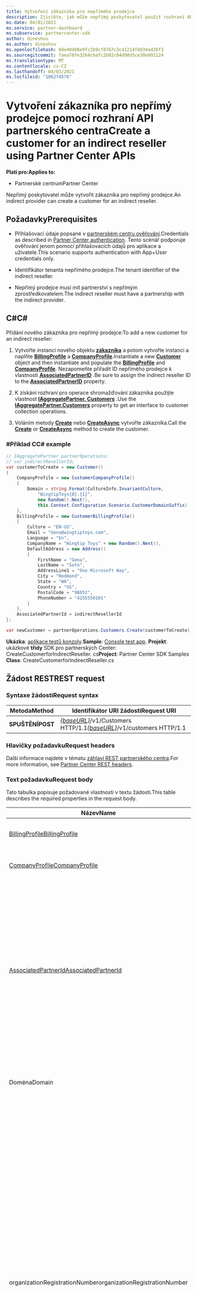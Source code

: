 ```yaml
---
title: Vytvoření zákazníka pro nepřímého prodejce
description: Zjistěte, jak může nepřímý poskytovatel použít rozhraní API partnerského centra k vytvoření zákazníka pro nepřímý prodejce.
ms.date: 04/01/2021
ms.service: partner-dashboard
ms.subservice: partnercenter-sdk
author: dineshvu
ms.author: dineshvu
ms.openlocfilehash: 0de40d08e9fc2b9cf87b7c3c41214fdd34ad26f3
ms.sourcegitcommit: faea78fe3264cbafc2b02c04d98d5ce30e992124
ms.translationtype: MT
ms.contentlocale: cs-CZ
ms.lasthandoff: 04/03/2021
ms.locfileid: "106274576"
---
```

# <a name="create-a-customer-for-an-indirect-reseller-using-partner-center-apis"></a><span data-ttu-id="cd902-103">Vytvoření zákazníka pro nepřímý prodejce pomocí rozhraní API partnerského centra</span><span class="sxs-lookup"><span data-stu-id="cd902-103">Create a customer for an indirect reseller using Partner Center APIs</span></span>

<span data-ttu-id="cd902-104">**Platí pro:**</span><span class="sxs-lookup"><span data-stu-id="cd902-104">**Applies to:**</span></span>

- <span data-ttu-id="cd902-105">Partnerské centrum</span><span class="sxs-lookup"><span data-stu-id="cd902-105">Partner Center</span></span>

<span data-ttu-id="cd902-106">Nepřímý poskytovatel může vytvořit zákazníka pro nepřímý prodejce.</span><span class="sxs-lookup"><span data-stu-id="cd902-106">An indirect provider can create a customer for an indirect reseller.</span></span>

## <a name="prerequisites"></a><span data-ttu-id="cd902-107">Požadavky</span><span class="sxs-lookup"><span data-stu-id="cd902-107">Prerequisites</span></span>

- <span data-ttu-id="cd902-108">Přihlašovací údaje popsané v [partnerském centru ověřování](partner-center-authentication.md).</span><span class="sxs-lookup"><span data-stu-id="cd902-108">Credentials as described in [Partner Center authentication](partner-center-authentication.md).</span></span> <span data-ttu-id="cd902-109">Tento scénář podporuje ověřování jenom pomocí přihlašovacích údajů pro aplikace a uživatele.</span><span class="sxs-lookup"><span data-stu-id="cd902-109">This scenario supports authentication with App+User credentials only.</span></span>

- <span data-ttu-id="cd902-110">Identifikátor tenanta nepřímého prodejce.</span><span class="sxs-lookup"><span data-stu-id="cd902-110">The tenant identifier of the indirect reseller.</span></span>

- <span data-ttu-id="cd902-111">Nepřímý prodejce musí mít partnerství s nepřímým zprostředkovatelem.</span><span class="sxs-lookup"><span data-stu-id="cd902-111">The indirect reseller must have a partnership with the indirect provider.</span></span>

## <a name="c"></a><span data-ttu-id="cd902-112">C\#</span><span class="sxs-lookup"><span data-stu-id="cd902-112">C\#</span></span>

<span data-ttu-id="cd902-113">Přidání nového zákazníka pro nepřímý prodejce:</span><span class="sxs-lookup"><span data-stu-id="cd902-113">To add a new customer for an indirect reseller:</span></span>

1. <span data-ttu-id="cd902-114">Vytvořte instanci nového objektu [**zákazníka**](/dotnet/api/microsoft.store.partnercenter.models.customers.customer) a potom vytvořte instanci a naplňte [**BillingProfile**](/dotnet/api/microsoft.store.partnercenter.models.customers.customerbillingprofile) a [**CompanyProfile**](/dotnet/api/microsoft.store.partnercenter.models.customers.customercompanyprofile).</span><span class="sxs-lookup"><span data-stu-id="cd902-114">Instantiate a new [**Customer**](/dotnet/api/microsoft.store.partnercenter.models.customers.customer) object and then instantiate and populate the [**BillingProfile**](/dotnet/api/microsoft.store.partnercenter.models.customers.customerbillingprofile) and [**CompanyProfile**](/dotnet/api/microsoft.store.partnercenter.models.customers.customercompanyprofile).</span></span> <span data-ttu-id="cd902-115">Nezapomeňte přiřadit ID nepřímého prodejce k vlastnosti [**AssociatedPartnerID**](/dotnet/api/microsoft.store.partnercenter.models.customers.customer.associatedpartnerid) .</span><span class="sxs-lookup"><span data-stu-id="cd902-115">Be sure to assign the indirect reseller ID to the [**AssociatedPartnerID**](/dotnet/api/microsoft.store.partnercenter.models.customers.customer.associatedpartnerid) property.</span></span>

2. <span data-ttu-id="cd902-116">K získání rozhraní pro operace shromažďování zákazníka použijte vlastnost [**IAggregatePartner. Customers**](/dotnet/api/microsoft.store.partnercenter.ipartner.customers) .</span><span class="sxs-lookup"><span data-stu-id="cd902-116">Use the [**IAggregatePartner.Customers**](/dotnet/api/microsoft.store.partnercenter.ipartner.customers) property to get an interface to customer collection operations.</span></span>

3. <span data-ttu-id="cd902-117">Voláním metody [**Create**](/dotnet/api/microsoft.store.partnercenter.genericoperations.ientitycreateoperations-2.create) nebo [**CreateAsync**](/dotnet/api/microsoft.store.partnercenter.genericoperations.ientitycreateoperations-2.createasync) vytvořte zákazníka.</span><span class="sxs-lookup"><span data-stu-id="cd902-117">Call the [**Create**](/dotnet/api/microsoft.store.partnercenter.genericoperations.ientitycreateoperations-2.create) or [**CreateAsync**](/dotnet/api/microsoft.store.partnercenter.genericoperations.ientitycreateoperations-2.createasync) method to create the customer.</span></span>

### <a name="c-example"></a><span data-ttu-id="cd902-118">\#Příklad C</span><span class="sxs-lookup"><span data-stu-id="cd902-118">C\# example</span></span>

``` csharp
// IAggregatePartner partnerOperations;
// var indirectResellerId;
var customerToCreate = new Customer()
{
    CompanyProfile = new CustomerCompanyProfile()
    {
        Domain = string.Format(CultureInfo.InvariantCulture,
            "WingtipToys{0}.{1}",
            new Random().Next(),
            this.Context.Configuration.Scenario.CustomerDomainSuffix)
    },
    BillingProfile = new CustomerBillingProfile()
    {
        Culture = "EN-US",
        Email = "Gena@wingtiptoys.com",
        Language = "En",
        CompanyName = "Wingtip Toys" + new Random().Next(),
        DefaultAddress = new Address()
        {
            FirstName = "Gena",
            LastName = "Soto",
            AddressLine1 = "One Microsoft Way",
            City = "Redmond",
            State = "WA",
            Country = "US",
            PostalCode = "98052",
            PhoneNumber = "4255550101"
        }
    },
    AssociatedPartnerId = indirectResellerId
};

var newCustomer = partnerOperations.Customers.Create(customerToCreate);
```

<span data-ttu-id="cd902-119">**Ukázka**: [aplikace testů konzoly](console-test-app.md).</span><span class="sxs-lookup"><span data-stu-id="cd902-119">**Sample**: [Console test app](console-test-app.md).</span></span> <span data-ttu-id="cd902-120">**Projekt**: ukázkové **třídy** SDK pro partnerských Center: CreateCustomerforIndirectReseller. cs</span><span class="sxs-lookup"><span data-stu-id="cd902-120">**Project**: Partner Center SDK Samples **Class**: CreateCustomerforIndirectReseller.cs</span></span>

## <a name="rest-request"></a><span data-ttu-id="cd902-121">Žádost REST</span><span class="sxs-lookup"><span data-stu-id="cd902-121">REST request</span></span>

### <a name="request-syntax"></a><span data-ttu-id="cd902-122">Syntaxe žádosti</span><span class="sxs-lookup"><span data-stu-id="cd902-122">Request syntax</span></span>

| <span data-ttu-id="cd902-123">Metoda</span><span class="sxs-lookup"><span data-stu-id="cd902-123">Method</span></span>   | <span data-ttu-id="cd902-124">Identifikátor URI žádosti</span><span class="sxs-lookup"><span data-stu-id="cd902-124">Request URI</span></span>                                                       |
|----------|-------------------------------------------------------------------|
| <span data-ttu-id="cd902-125">**SPUŠTĚNÍ**</span><span class="sxs-lookup"><span data-stu-id="cd902-125">**POST**</span></span> | <span data-ttu-id="cd902-126">[*{baseURL}*](partner-center-rest-urls.md)/v1/Customers HTTP/1.1</span><span class="sxs-lookup"><span data-stu-id="cd902-126">[*{baseURL}*](partner-center-rest-urls.md)/v1/customers HTTP/1.1</span></span> |

### <a name="request-headers"></a><span data-ttu-id="cd902-127">Hlavičky požadavku</span><span class="sxs-lookup"><span data-stu-id="cd902-127">Request headers</span></span>

<span data-ttu-id="cd902-128">Další informace najdete v tématu [záhlaví REST partnerského centra](headers.md).</span><span class="sxs-lookup"><span data-stu-id="cd902-128">For more information, see [Partner Center REST headers](headers.md).</span></span>

### <a name="request-body"></a><span data-ttu-id="cd902-129">Text požadavku</span><span class="sxs-lookup"><span data-stu-id="cd902-129">Request body</span></span>

<span data-ttu-id="cd902-130">Tato tabulka popisuje požadované vlastnosti v textu žádosti.</span><span class="sxs-lookup"><span data-stu-id="cd902-130">This table describes the required properties in the request body.</span></span>

| <span data-ttu-id="cd902-131">Název</span><span class="sxs-lookup"><span data-stu-id="cd902-131">Name</span></span>                                          | <span data-ttu-id="cd902-132">Typ</span><span class="sxs-lookup"><span data-stu-id="cd902-132">Type</span></span>   | <span data-ttu-id="cd902-133">Vyžadováno</span><span class="sxs-lookup"><span data-stu-id="cd902-133">Required</span></span> | <span data-ttu-id="cd902-134">Popis</span><span class="sxs-lookup"><span data-stu-id="cd902-134">Description</span></span>                                                                                                                                                                                                                                                                                                                                           |
|-----------------------------------------------|--------|----------|-------------------------------------------------------------------------------------------------------------------------------------------------------------------------------------------------------------------------------------------------------------------------------------------------------------------------------------------------------|
| [<span data-ttu-id="cd902-135">BillingProfile</span><span class="sxs-lookup"><span data-stu-id="cd902-135">BillingProfile</span></span>](#billing-profile)             | <span data-ttu-id="cd902-136">object</span><span class="sxs-lookup"><span data-stu-id="cd902-136">object</span></span> | <span data-ttu-id="cd902-137">Yes</span><span class="sxs-lookup"><span data-stu-id="cd902-137">Yes</span></span>      | <span data-ttu-id="cd902-138">Informace o fakturačním profilu zákazníka</span><span class="sxs-lookup"><span data-stu-id="cd902-138">The customer's billing profile information.</span></span>                                                                                                                                                                                                                                                                                                           |
| [<span data-ttu-id="cd902-139">CompanyProfile</span><span class="sxs-lookup"><span data-stu-id="cd902-139">CompanyProfile</span></span>](#company-profile)             | <span data-ttu-id="cd902-140">object</span><span class="sxs-lookup"><span data-stu-id="cd902-140">object</span></span> | <span data-ttu-id="cd902-141">Yes</span><span class="sxs-lookup"><span data-stu-id="cd902-141">Yes</span></span>      | <span data-ttu-id="cd902-142">Informace o profilu společnosti zákazníka.</span><span class="sxs-lookup"><span data-stu-id="cd902-142">The customer's company profile information.</span></span>                                                               
| [<span data-ttu-id="cd902-143">AssociatedPartnerId</span><span class="sxs-lookup"><span data-stu-id="cd902-143">AssociatedPartnerId</span></span>](customer-resources.md#customer) | <span data-ttu-id="cd902-144">řetězec</span><span class="sxs-lookup"><span data-stu-id="cd902-144">string</span></span> | <span data-ttu-id="cd902-145">Yes</span><span class="sxs-lookup"><span data-stu-id="cd902-145">Yes</span></span>      | <span data-ttu-id="cd902-146">ID nepřímého prodejce.</span><span class="sxs-lookup"><span data-stu-id="cd902-146">The indirect reseller ID.</span></span> <span data-ttu-id="cd902-147">Nepřímý prodejce, který je uveden zde, musí mít partnerství s nepřímým zprostředkovatelem nebo se požadavek nezdaří.</span><span class="sxs-lookup"><span data-stu-id="cd902-147">The indirect reseller as indicated by the ID supplied here must have a partnership with the indirect provider or the request will fail.</span></span> <span data-ttu-id="cd902-148">Všimněte si také, že pokud není zadána hodnota AssociatedPartnerId, zákazník je vytvořen jako přímý zákazník nepřímého poskytovatele, nikoli jako nepřímý prodejce.</span><span class="sxs-lookup"><span data-stu-id="cd902-148">Also note that if the AssociatedPartnerId value isn't supplied, the customer is created as a direct customer of the indirect provider rather than the indirect reseller.</span></span> |
|<span data-ttu-id="cd902-149">Doména</span><span class="sxs-lookup"><span data-stu-id="cd902-149">Domain</span></span>| <span data-ttu-id="cd902-150">Řetězec</span><span class="sxs-lookup"><span data-stu-id="cd902-150">String</span></span>| <span data-ttu-id="cd902-151">Yes</span><span class="sxs-lookup"><span data-stu-id="cd902-151">Yes</span></span>|<span data-ttu-id="cd902-152">Název domény zákazníka, například contoso.onmicrosoft.com.</span><span class="sxs-lookup"><span data-stu-id="cd902-152">The customer's domain name, such as contoso.onmicrosoft.com.</span></span>|
|<span data-ttu-id="cd902-153">organizationRegistrationNumber</span><span class="sxs-lookup"><span data-stu-id="cd902-153">organizationRegistrationNumber</span></span>|    <span data-ttu-id="cd902-154">řetězec</span><span class="sxs-lookup"><span data-stu-id="cd902-154">string</span></span>|<span data-ttu-id="cd902-155">Yes</span><span class="sxs-lookup"><span data-stu-id="cd902-155">Yes</span></span>|     <span data-ttu-id="cd902-156">Registrační číslo organizace zákazníka (také označované jako DIČ v určitých zemích).</span><span class="sxs-lookup"><span data-stu-id="cd902-156">The customer’s organization registration number (also referred to as INN number in certain countries).</span></span> <span data-ttu-id="cd902-157">Požadované jenom pro společnost nebo organizaci zákazníka, která se nachází v následujících zemích: Arménská (AM), Ázerbájdžán (AZ), Bělorusko (BY), Maďarsko (HU), Kazachstán (KZ), Kyrgyzstán (KG), Moldavsko (MD), Rusko (RU), Tádžikistán (TJ), Uzbekistán (UZ), Ukrajina (UA), Indie, Brazílie, Jižní Afrika, Polsko, Spojené arabské emiráty, Saúdská Arábie, Turecko, Thajsko, Vietnam, Maďarsko, Jižní Súdán a Venezuela.</span><span class="sxs-lookup"><span data-stu-id="cd902-157">Only required for customer’s company/organization located in the following countries: Armenia(AM), Azerbaijan(AZ), Belarus(BY), Hungary(HU), Kazakhstan(KZ), Kyrgyzstan(KG), Moldova(MD), Russia(RU), Tajikistan(TJ), Uzbekistan(UZ), Ukraine(UA), India, Brazil, South Africa, Poland, United Arab Emirates, Saudi Arabia, Turkey, Thailand, Vietnam, Myanmar, Iraq, South Sudan and Venezuela.</span></span> <span data-ttu-id="cd902-158">Pro společnost nebo organizaci zákazníka nacházející se v jiných zemích je to volitelné pole.</span><span class="sxs-lookup"><span data-stu-id="cd902-158">For customer’s company/organization located in other countries this is an optional field.</span></span>|



#### <a name="billing-profile"></a><span data-ttu-id="cd902-159">Fakturační profil</span><span class="sxs-lookup"><span data-stu-id="cd902-159">Billing profile</span></span>

<span data-ttu-id="cd902-160">Tato tabulka popisuje minimální požadovaná pole z prostředku [CustomerBillingProfile](customer-resources.md#customerbillingprofile) , který je potřeba k vytvoření nového zákazníka.</span><span class="sxs-lookup"><span data-stu-id="cd902-160">This table describes the minimum required fields from the [CustomerBillingProfile](customer-resources.md#customerbillingprofile) resource needed to create a new customer.</span></span>

| <span data-ttu-id="cd902-161">Název</span><span class="sxs-lookup"><span data-stu-id="cd902-161">Name</span></span>             | <span data-ttu-id="cd902-162">Typ</span><span class="sxs-lookup"><span data-stu-id="cd902-162">Type</span></span>                                     | <span data-ttu-id="cd902-163">Vyžadováno</span><span class="sxs-lookup"><span data-stu-id="cd902-163">Required</span></span> | <span data-ttu-id="cd902-164">Popis</span><span class="sxs-lookup"><span data-stu-id="cd902-164">Description</span></span>                                                                                                                                                                                                     |
|------------------|------------------------------------------|----------|-----------------------------------------------------------------------------------------------------------------------------------------------------------------------------------------------------------------|
| <span data-ttu-id="cd902-165">e-mail</span><span class="sxs-lookup"><span data-stu-id="cd902-165">email</span></span>            | <span data-ttu-id="cd902-166">řetězec</span><span class="sxs-lookup"><span data-stu-id="cd902-166">string</span></span>                                   | <span data-ttu-id="cd902-167">Yes</span><span class="sxs-lookup"><span data-stu-id="cd902-167">Yes</span></span>      | <span data-ttu-id="cd902-168">E-mailová adresa zákazníka</span><span class="sxs-lookup"><span data-stu-id="cd902-168">The customer's email address.</span></span>                                                                                                                                                                                   |
| <span data-ttu-id="cd902-169">jazyková verze</span><span class="sxs-lookup"><span data-stu-id="cd902-169">culture</span></span>          | <span data-ttu-id="cd902-170">řetězec</span><span class="sxs-lookup"><span data-stu-id="cd902-170">string</span></span>                                   | <span data-ttu-id="cd902-171">Yes</span><span class="sxs-lookup"><span data-stu-id="cd902-171">Yes</span></span>      | <span data-ttu-id="cd902-172">Upřednostňovaná jazyková verze pro komunikaci a měnu, jako je "en-US".</span><span class="sxs-lookup"><span data-stu-id="cd902-172">Their preferred culture for communication and currency, such as "en-US".</span></span> <span data-ttu-id="cd902-173">Podporované jazykové verze najdete v tématu [podporované jazyky a národní prostředí partnerského centra](partner-center-supported-languages-and-locales.md) .</span><span class="sxs-lookup"><span data-stu-id="cd902-173">See [Partner Center supported languages and locales](partner-center-supported-languages-and-locales.md) for the supported cultures.</span></span> |
| <span data-ttu-id="cd902-174">language</span><span class="sxs-lookup"><span data-stu-id="cd902-174">language</span></span>         | <span data-ttu-id="cd902-175">řetězec</span><span class="sxs-lookup"><span data-stu-id="cd902-175">string</span></span>                                   | <span data-ttu-id="cd902-176">Yes</span><span class="sxs-lookup"><span data-stu-id="cd902-176">Yes</span></span>      | <span data-ttu-id="cd902-177">Výchozí jazyk.</span><span class="sxs-lookup"><span data-stu-id="cd902-177">The default language.</span></span> <span data-ttu-id="cd902-178">Jsou podporovány dva znakové kódy jazyka (například `en` nebo `fr` ).</span><span class="sxs-lookup"><span data-stu-id="cd902-178">Two character language codes (for example `en` or `fr`) are supported.</span></span>                                                                                                                                |
| <span data-ttu-id="cd902-179">\_název společnosti</span><span class="sxs-lookup"><span data-stu-id="cd902-179">company\_name</span></span>    | <span data-ttu-id="cd902-180">řetězec</span><span class="sxs-lookup"><span data-stu-id="cd902-180">string</span></span>                                   | <span data-ttu-id="cd902-181">Yes</span><span class="sxs-lookup"><span data-stu-id="cd902-181">Yes</span></span>      | <span data-ttu-id="cd902-182">Registrovaný název společnosti nebo organizace.</span><span class="sxs-lookup"><span data-stu-id="cd902-182">The registered company/organization name.</span></span>                                                                                                                                                                       |
| <span data-ttu-id="cd902-183">výchozí \_ adresa</span><span class="sxs-lookup"><span data-stu-id="cd902-183">default\_address</span></span> | [<span data-ttu-id="cd902-184">Adresa</span><span class="sxs-lookup"><span data-stu-id="cd902-184">Address</span></span>](utility-resources.md#address) | <span data-ttu-id="cd902-185">Yes</span><span class="sxs-lookup"><span data-stu-id="cd902-185">Yes</span></span>      | <span data-ttu-id="cd902-186">Registrovaná adresa společnosti nebo organizace zákazníka.</span><span class="sxs-lookup"><span data-stu-id="cd902-186">The registered address of the customer's company/organization.</span></span> <span data-ttu-id="cd902-187">Informace o omezeních délky najdete v tématu [adresa](utility-resources.md#address) prostředku.</span><span class="sxs-lookup"><span data-stu-id="cd902-187">See the [Address](utility-resources.md#address) resource for information on any length limitations.</span></span>                                             |

#### <a name="company-profile"></a><span data-ttu-id="cd902-188">Profil společnosti</span><span class="sxs-lookup"><span data-stu-id="cd902-188">Company profile</span></span>

<span data-ttu-id="cd902-189">Tato tabulka popisuje minimální požadovaná pole z prostředku [CustomerCompanyProfile](customer-resources.md#customercompanyprofile) , který je potřeba k vytvoření nového zákazníka.</span><span class="sxs-lookup"><span data-stu-id="cd902-189">This table describes the minimum required fields from the [CustomerCompanyProfile](customer-resources.md#customercompanyprofile) resource needed to create a new customer.</span></span>

| <span data-ttu-id="cd902-190">Název</span><span class="sxs-lookup"><span data-stu-id="cd902-190">Name</span></span>   | <span data-ttu-id="cd902-191">Typ</span><span class="sxs-lookup"><span data-stu-id="cd902-191">Type</span></span>   | <span data-ttu-id="cd902-192">Vyžadováno</span><span class="sxs-lookup"><span data-stu-id="cd902-192">Required</span></span> | <span data-ttu-id="cd902-193">Popis</span><span class="sxs-lookup"><span data-stu-id="cd902-193">Description</span></span>                                                  |
|--------|--------|----------|--------------------------------------------------------------|
| <span data-ttu-id="cd902-194">doména</span><span class="sxs-lookup"><span data-stu-id="cd902-194">domain</span></span> | <span data-ttu-id="cd902-195">řetězec</span><span class="sxs-lookup"><span data-stu-id="cd902-195">string</span></span> | <span data-ttu-id="cd902-196">Yes</span><span class="sxs-lookup"><span data-stu-id="cd902-196">Yes</span></span>     | <span data-ttu-id="cd902-197">Název domény zákazníka, například contoso.onmicrosoft.com.</span><span class="sxs-lookup"><span data-stu-id="cd902-197">The customer's domain name, such as contoso.onmicrosoft.com.</span></span> |
| <span data-ttu-id="cd902-198">organizationRegistrationNumber</span><span class="sxs-lookup"><span data-stu-id="cd902-198">organizationRegistrationNumber</span></span> | <span data-ttu-id="cd902-199">řetězec</span><span class="sxs-lookup"><span data-stu-id="cd902-199">string</span></span> | <span data-ttu-id="cd902-200">Závisí na podmínce</span><span class="sxs-lookup"><span data-stu-id="cd902-200">Depends on condition</span></span> | <span data-ttu-id="cd902-201">Registrační číslo organizace zákazníka (také označované jako DIČ v určitých zemích).</span><span class="sxs-lookup"><span data-stu-id="cd902-201">The customer’s organization registration number (also referred to as the INN number in certain countries).</span></span> <br/><br/><span data-ttu-id="cd902-202">Toto pole se vyžaduje jenom v případě, že se společnost nebo organizace zákazníka nacházejí v následujících zemích:</span><span class="sxs-lookup"><span data-stu-id="cd902-202">Completing this field is required only if a customer’s company/organization is located in the following countries:</span></span> <br/><br/><span data-ttu-id="cd902-203">– Arménská (AM)</span><span class="sxs-lookup"><span data-stu-id="cd902-203">- Armenia (AM)</span></span> <br/><span data-ttu-id="cd902-204">-Ázerbájdžán (AZ)</span><span class="sxs-lookup"><span data-stu-id="cd902-204">- Azerbaijan (AZ)</span></span><br/><span data-ttu-id="cd902-205">-Bělorusko (do)</span><span class="sxs-lookup"><span data-stu-id="cd902-205">- Belarus (BY)</span></span><br/><span data-ttu-id="cd902-206">-Maďarsko (HU)</span><span class="sxs-lookup"><span data-stu-id="cd902-206">- Hungary (HU)</span></span><br/><span data-ttu-id="cd902-207">-Kazachstán (KZ)</span><span class="sxs-lookup"><span data-stu-id="cd902-207">- Kazakhstan (KZ)</span></span><br/><span data-ttu-id="cd902-208">-Kyrgyzstán (KG)</span><span class="sxs-lookup"><span data-stu-id="cd902-208">- Kyrgyzstan (KG)</span></span><br/><span data-ttu-id="cd902-209">-Moldávie (MD)</span><span class="sxs-lookup"><span data-stu-id="cd902-209">- Moldova (MD)</span></span><br/><span data-ttu-id="cd902-210">– Rusko (RU)</span><span class="sxs-lookup"><span data-stu-id="cd902-210">- Russia (RU)</span></span><br/><span data-ttu-id="cd902-211">-Tádžikistán (TJ)</span><span class="sxs-lookup"><span data-stu-id="cd902-211">- Tajikistan (TJ)</span></span><br/><span data-ttu-id="cd902-212">-Uzbekistán (UZ)</span><span class="sxs-lookup"><span data-stu-id="cd902-212">- Uzbekistan (UZ)</span></span><br/><span data-ttu-id="cd902-213">– Ukrajina (UA)</span><span class="sxs-lookup"><span data-stu-id="cd902-213">- Ukraine (UA)</span></span><br/><span data-ttu-id="cd902-214">– Indie</span><span class="sxs-lookup"><span data-stu-id="cd902-214">- India</span></span> <br/><span data-ttu-id="cd902-215">– Brazílie</span><span class="sxs-lookup"><span data-stu-id="cd902-215">- Brazil</span></span> <br/><span data-ttu-id="cd902-216">– Jižní Afrika</span><span class="sxs-lookup"><span data-stu-id="cd902-216">- South Africa</span></span> <br/><span data-ttu-id="cd902-217">– Polsko</span><span class="sxs-lookup"><span data-stu-id="cd902-217">- Poland</span></span> <br/><span data-ttu-id="cd902-218">– Spojené arabské emiráty</span><span class="sxs-lookup"><span data-stu-id="cd902-218">- United Arab Emirates</span></span> <br/><span data-ttu-id="cd902-219">– Saúdská Arábie</span><span class="sxs-lookup"><span data-stu-id="cd902-219">- Saudi Arabia</span></span> <br/><span data-ttu-id="cd902-220">– Turecko</span><span class="sxs-lookup"><span data-stu-id="cd902-220">- Turkey</span></span> <br/><span data-ttu-id="cd902-221">– Thajsko</span><span class="sxs-lookup"><span data-stu-id="cd902-221">- Thailand</span></span> <br/><span data-ttu-id="cd902-222">– Vietnam</span><span class="sxs-lookup"><span data-stu-id="cd902-222">- Vietnam</span></span> <br/><span data-ttu-id="cd902-223">– Myanmar</span><span class="sxs-lookup"><span data-stu-id="cd902-223">- Myanmar</span></span> <br/><span data-ttu-id="cd902-224">– Irák</span><span class="sxs-lookup"><span data-stu-id="cd902-224">- Iraq</span></span> <br/><span data-ttu-id="cd902-225">– Jižní Súdán</span><span class="sxs-lookup"><span data-stu-id="cd902-225">- South Sudan</span></span> <br/><span data-ttu-id="cd902-226">– Venezuela</span><span class="sxs-lookup"><span data-stu-id="cd902-226">- Venezuela</span></span><br/> <br/><span data-ttu-id="cd902-227">Pro společnost nebo organizaci zákazníka nacházející se v jiných zemích je to volitelné pole.</span><span class="sxs-lookup"><span data-stu-id="cd902-227">For customer’s company/organization located in other countries this is an optional field.</span></span>  |

### <a name="request-example"></a><span data-ttu-id="cd902-228">Příklad požadavku</span><span class="sxs-lookup"><span data-stu-id="cd902-228">Request example</span></span>

```http
POST https://api.partnercenter.microsoft.com/v1/customers HTTP/1.1
Authorization: Bearer <token>
MS-RequestId: d628adbe-b7ee-412e-ac55-58f22b4ba2f4
MS-CorrelationId: 0dd197a8-992c-44ca-aeae-21cd83494dce
X-Locale: en-US
MS-PartnerCenter-Client: Partner Center .NET SDK
Content-Type: application/json
Host: api.partnercenter.microsoft.com
Content-Length: 823
Expect: 100-continue
Connection: Keep-Alive

{
    "Id": null,
    "CommerceId": null,
    "CompanyProfile": {
        "TenantId": null,
        "Domain": "WingtipToys678152504.onmicrosoft.com",
        "CompanyName": null,
        "Attributes": {
            "ObjectType": "CustomerCompanyProfile"
        }
    },
    "BillingProfile": {
        "Id": null,
        "FirstName": null,
        "LastName": null,
        "Email": "Gena@wingtiptoys.com",
        "Culture": "EN-US",
        "Language": "En",
        "CompanyName": "Wingtip Toys678152504",
        "DefaultAddress": {
            "Country": "US",
            "Region": null,
            "City": "Redmond",
            "State": "WA",
            "AddressLine1": "One Microsoft Way",
            "AddressLine2": null,
            "PostalCode": "98052",
            "FirstName": "Gena",
            "LastName": "Soto",
            "PhoneNumber": "4255550101"
        },
        "Attributes": {
            "ObjectType": "CustomerBillingProfile"
        }
    },
    "RelationshipToPartner": "none",
    "AllowDelegatedAccess": null,
    "UserCredentials": null,
    "CustomDomains": null,
    "AssociatedPartnerId": "484e548c-f5f3-4528-93a9-c16c6373cb59",
    "Attributes": {
        "ObjectType": "Customer"
    }
}
```

## <a name="rest-response"></a><span data-ttu-id="cd902-229">Odpověď REST</span><span class="sxs-lookup"><span data-stu-id="cd902-229">REST response</span></span>

<span data-ttu-id="cd902-230">V případě úspěchu bude odpověď obsahovat [zákaznický](customer-resources.md#customer) prostředek pro nového zákazníka.</span><span class="sxs-lookup"><span data-stu-id="cd902-230">If successful, the response contains a [Customer](customer-resources.md#customer) resource for the new customer.</span></span>

### <a name="response-success-and-error-codes"></a><span data-ttu-id="cd902-231">Úspěšné odpovědi a chybové kódy</span><span class="sxs-lookup"><span data-stu-id="cd902-231">Response success and error codes</span></span>

<span data-ttu-id="cd902-232">Odpovědi se dodávají se stavovým kódem HTTP, který označuje úspěch nebo neúspěch a další informace o ladění.</span><span class="sxs-lookup"><span data-stu-id="cd902-232">Responses come with an HTTP status code that indicates success or failure and additional debugging information.</span></span> <span data-ttu-id="cd902-233">Použijte nástroj pro trasování sítě ke čtení tohoto kódu, typu chyby a dalších parametrů.</span><span class="sxs-lookup"><span data-stu-id="cd902-233">Use a network trace tool to read this code, error type, and additional parameters.</span></span> <span data-ttu-id="cd902-234">Úplný seznam najdete v tématu [kódy chyb REST partnerského centra](error-codes.md).</span><span class="sxs-lookup"><span data-stu-id="cd902-234">For the full list, see [Partner Center REST error codes](error-codes.md).</span></span>

### <a name="response-example"></a><span data-ttu-id="cd902-235">Příklad odpovědi</span><span class="sxs-lookup"><span data-stu-id="cd902-235">Response example</span></span>

```http
HTTP/1.1 201 Created
Content-Length: 1085
Content-Type: application/json; charset=utf-8
MS-CorrelationId: 0dd197a8-992c-44ca-aeae-21cd83494dce
MS-RequestId: d628adbe-b7ee-412e-ac55-58f22b4ba2f4
MS-CV: Yy/YaA0gYEmfQyR/.0
MS-ServerId: 030020525
Date: Tue, 06 Jun 2017 23:11:40 GMT

{
    "id": "626099fe-17af-4756-9fd0-6a73b7127859",
    "commerceId": "626099fe-17af-4756-9fd0-6a73b7127859",
    "companyProfile": {
        "tenantId": "626099fe-17af-4756-9fd0-6a73b7127859",
        "domain": "WingtipToys678152504.onmicrosoft.com",
        "companyName": "Wingtip Toys678152504",
        "links": {
            "self": {
                "uri": "/customers/626099fe-17af-4756-9fd0-6a73b7127859/profiles/company",
                "method": "GET",
                "headers": []
            }
        },
        "attributes": {
            "objectType": "CustomerCompanyProfile"
        }
    },
    "billingProfile": {
        "id": "7079246e-7b62-56ef-7cbd-a819514b54b5",
        "email": "Gena@wingtiptoys.com",
        "culture": "en-US",
        "language": "En",
        "companyName": "Wingtip Toys678152504",
        "defaultAddress": {
            "country": "US",
            "city": "Redmond",
            "state": "WA",
            "addressLine1": "One Microsoft Way",
            "postalCode": "98052",
            "firstName": "Gena",
            "lastName": "Soto",
            "phoneNumber": "4255550101"
        },
        "attributes": {
            "etag": "-8799889149591823008",
            "objectType": "CustomerBillingProfile"
        }
    },
    "relationshipToPartner": "reseller",
    "allowDelegatedAccess": true,
    "userCredentials": {
        "userName": "admin",
        "password": "0Krha*Io"
    },
    "associatedPartnerId": "484e548c-f5f3-4528-93a9-c16c6373cb59",
    "attributes": {
        "objectType": "Customer"
    }
}
```
